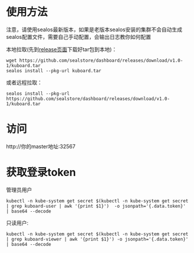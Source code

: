 # 使用方法
注意，请使用sealos最新版本，如果是老版本sealos安装的集群不会自动生成sealos配置文件，需要自己手动配置，会输出日志教你如何配置

本地拉取(先到[release页面](https://github.com/sealstore/dashboard/releases)下载好tar包到本地)：
```
wget https://github.com/sealstore/dashboard/releases/download/v1.0-1/kuboard.tar
sealos install --pkg-url kuboard.tar
```
或者远程拉取：
```
sealos install --pkg-url https://github.com/sealstore/dashboard/releases/download/v1.0-1/kuboard.tar 
```
# 访问
http://你的master地址:32567

# 获取登录token

管理员用户
```
kubectl -n kube-system get secret $(kubectl -n kube-system get secret | grep kuboard-user | awk '{print $1}')  -o jsonpath='{.data.token}'  | base64 --decode
```

只读用户:
```
kubectl -n kube-system get secret $(kubectl -n kube-system get secret | grep kuboard-viewer | awk '{print $1}') -o jsonpath='{.data.token}'  | base64 --decode
```
